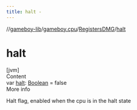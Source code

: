 ```yaml
---
title: halt -
---
```

//[gameboy-lib](../../index.md)/[gameboy.cpu](../index.md)/[RegistersDMG](index.md)/[halt](halt.md)



# halt  
[jvm]  
Content  
var [halt](halt.md): [Boolean](https://kotlinlang.org/api/latest/jvm/stdlib/kotlin/-boolean/index.html) = false  
More info  


Halt flag, enabled when the cpu is in the halt state

  



